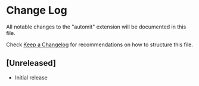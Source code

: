 # Change Log

All notable changes to the "automit" extension will be documented in this file.

Check [Keep a Changelog](http://keepachangelog.com/) for recommendations on how to structure this file.

## [Unreleased]

- Initial release